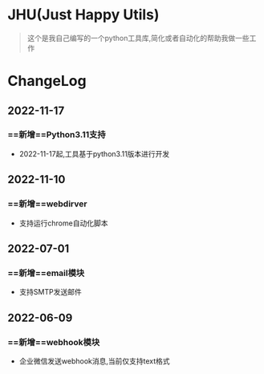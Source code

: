 # JHU(Just Happy Utils)

> 这个是我自己编写的一个python工具库,简化或者自动化的帮助我做一些工作


# ChangeLog

## 2022-11-17

### ==新增==Python3.11支持

- 2022-11-17起,工具基于python3.11版本进行开发


## 2022-11-10

### ==新增==webdirver

- 支持运行chrome自动化脚本

## 2022-07-01

### ==新增==email模块

- 支持SMTP发送邮件

## 2022-06-09

### ==新增==webhook模块

- 企业微信发送webhook消息,当前仅支持text格式

